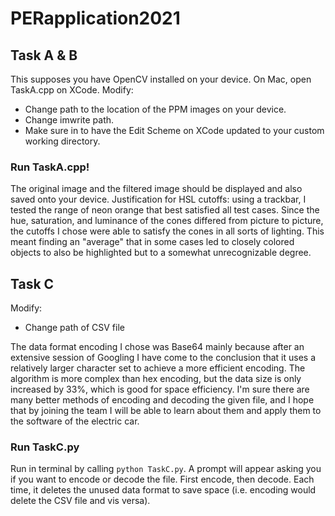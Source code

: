 # PERapplication2021

## Task A & B
This supposes you have OpenCV installed on your device.
On Mac, open TaskA.cpp on XCode. 
Modify:
- Change path to the location of the PPM images on your device.
- Change imwrite path.
- Make sure in to have the Edit Scheme on XCode updated to your custom working directory.

### Run TaskA.cpp!
The original image and the filtered image should be displayed and also saved onto your device.
Justification for HSL cutoffs: using a trackbar, I tested the range of neon orange that best satisfied all test cases. Since the hue, saturation, and luminance of the cones differed from picture to picture, the cutoffs I chose were able to satisfy the cones in all sorts of lighting. This meant finding an "average" that in some cases led to closely colored objects to also be highlighted but to a somewhat unrecognizable degree.

## Task C
Modify:
- Change path of CSV file

The data format encoding I chose was Base64 mainly because after an extensive session of Googling I have come to the conclusion that it uses a relatively larger character set to achieve a more efficient encoding. The algorithm is more complex than hex encoding, but the data size is only increased by 33%, which is good for space efficiency. I'm sure there are many better methods of encoding and decoding the given file, and I hope that by joining the team I will be able to learn about them and apply them to the software of the electric car.

### Run TaskC.py
Run in terminal by calling ` python TaskC.py `.
A prompt will appear asking you if you want to encode or decode the file. First encode, then decode. Each time, it deletes the unused data format to save space (i.e. encoding would delete the CSV file and vis versa).
